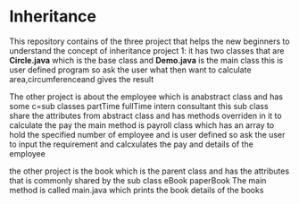 # Inheritance
This repository contains of the three project that helps the new beginners to understand the concept of inheritance
project 1: it has two classes that are **Circle.java** which is the base class and **Demo.java** is the main class 
this is user defined program so ask the user what then want to calculate area,circumferenceand gives the result

The other project is about the employee which is anabstract class and has some c=sub classes
partTime
fullTime
intern
consultant
this sub class share the attributes from abstract class and has methods overriden in it to calculate the pay
the main method is payroll class which has an array to hold the specified number of employee and is user defined so ask the user to input the requirement and calcxulates
the pay and details of the employee

the other project is the book which is the parent class and has the attributes that is commonly shared by the sub class
eBook
paperBook
The main method is called main.java which prints the book details of the books
